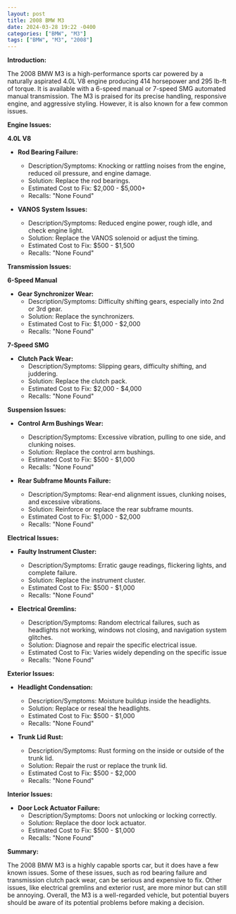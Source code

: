 ```yaml
---
layout: post
title: 2008 BMW M3
date: 2024-03-28 19:22 -0400
categories: ["BMW", "M3"]
tags: ["BMW", "M3", "2008"]
---
```

**Introduction:**

The 2008 BMW M3 is a high-performance sports car powered by a naturally aspirated 4.0L V8 engine producing 414 horsepower and 295 lb-ft of torque. It is available with a 6-speed manual or 7-speed SMG automated manual transmission. The M3 is praised for its precise handling, responsive engine, and aggressive styling. However, it is also known for a few common issues.

**Engine Issues:**

**4.0L V8**

* **Rod Bearing Failure:**
    * Description/Symptoms: Knocking or rattling noises from the engine, reduced oil pressure, and engine damage.
    * Solution: Replace the rod bearings.
    * Estimated Cost to Fix: $2,000 - $5,000+
    * Recalls: "None Found"

* **VANOS System Issues:**
    * Description/Symptoms: Reduced engine power, rough idle, and check engine light.
    * Solution: Replace the VANOS solenoid or adjust the timing.
    * Estimated Cost to Fix: $500 - $1,500
    * Recalls: "None Found"

**Transmission Issues:**

**6-Speed Manual**

* **Gear Synchronizer Wear:**
    * Description/Symptoms: Difficulty shifting gears, especially into 2nd or 3rd gear.
    * Solution: Replace the synchronizers.
    * Estimated Cost to Fix: $1,000 - $2,000
    * Recalls: "None Found"

**7-Speed SMG**

* **Clutch Pack Wear:**
    * Description/Symptoms: Slipping gears, difficulty shifting, and juddering.
    * Solution: Replace the clutch pack.
    * Estimated Cost to Fix: $2,000 - $4,000
    * Recalls: "None Found"

**Suspension Issues:**

* **Control Arm Bushings Wear:**
    * Description/Symptoms: Excessive vibration, pulling to one side, and clunking noises.
    * Solution: Replace the control arm bushings.
    * Estimated Cost to Fix: $500 - $1,000
    * Recalls: "None Found"

* **Rear Subframe Mounts Failure:**
    * Description/Symptoms: Rear-end alignment issues, clunking noises, and excessive vibrations.
    * Solution: Reinforce or replace the rear subframe mounts.
    * Estimated Cost to Fix: $1,000 - $2,000
    * Recalls: "None Found"

**Electrical Issues:**

* **Faulty Instrument Cluster:**
    * Description/Symptoms: Erratic gauge readings, flickering lights, and complete failure.
    * Solution: Replace the instrument cluster.
    * Estimated Cost to Fix: $500 - $1,000
    * Recalls: "None Found"

* **Electrical Gremlins:**
    * Description/Symptoms: Random electrical failures, such as headlights not working, windows not closing, and navigation system glitches.
    * Solution: Diagnose and repair the specific electrical issue.
    * Estimated Cost to Fix: Varies widely depending on the specific issue
    * Recalls: "None Found"

**Exterior Issues:**

* **Headlight Condensation:**
    * Description/Symptoms: Moisture buildup inside the headlights.
    * Solution: Replace or reseal the headlights.
    * Estimated Cost to Fix: $500 - $1,000
    * Recalls: "None Found"

* **Trunk Lid Rust:**
    * Description/Symptoms: Rust forming on the inside or outside of the trunk lid.
    * Solution: Repair the rust or replace the trunk lid.
    * Estimated Cost to Fix: $500 - $2,000
    * Recalls: "None Found"

**Interior Issues:**

* **Door Lock Actuator Failure:**
    * Description/Symptoms: Doors not unlocking or locking correctly.
    * Solution: Replace the door lock actuator.
    * Estimated Cost to Fix: $500 - $1,000
    * Recalls: "None Found"

**Summary:**

The 2008 BMW M3 is a highly capable sports car, but it does have a few known issues. Some of these issues, such as rod bearing failure and transmission clutch pack wear, can be serious and expensive to fix. Other issues, like electrical gremlins and exterior rust, are more minor but can still be annoying. Overall, the M3 is a well-regarded vehicle, but potential buyers should be aware of its potential problems before making a decision.
